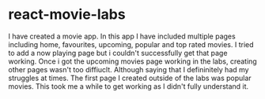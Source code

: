 # react-movie-labs

I have created a movie app. In this app I have included multiple pages including home, favourites, upcoming, popular and top rated movies. I tried to add a now playing page but i couldn't successfully get that page working. Once i got the upcoming movies page working in the labs, creating other pages wasn't too diffiuclt. Although saying that I defininitely had my struggles at times. The first page I created outside of the labs was popular movies. This took me a while to get working as I didn't fully understand it. 
